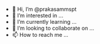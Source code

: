 - 👋 Hi, I’m @prakasammspt
- 👀 I’m interested in ...
- 🌱 I’m currently learning ...
- 💞️ I’m looking to collaborate on ...
- 📫 How to reach me ...

<!---
prakasammspt/prakasammspt is a ✨ special ✨ repository because its `README.md` (this file) appears on your GitHub profile.
You can click the Preview link to take a look at your changes.
--->
